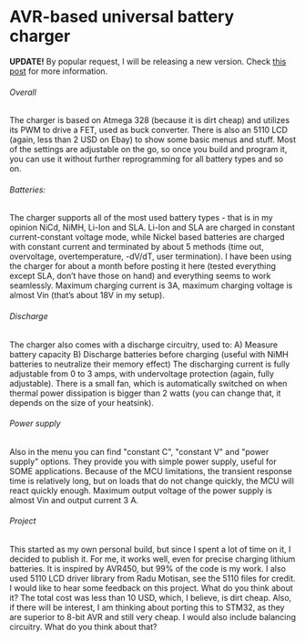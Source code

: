 # AVR-based universal battery charger

**UPDATE!** By popular request, I will be releasing a new version. Check [this post](http://embedblog.eu/?p=204) for more information.

###### Overall
The charger is based on Atmega 328 (because it is dirt cheap) and utilizes its PWM to drive a FET, used as buck converter. There is also an 5110 LCD (again, less than 2 USD on Ebay) to show some basic menus and stuff. Most of the settings are adjustable on the go, so once you build and program it, you can use it without further reprogramming for all battery types and so on.

###### Batteries:
The charger supports all of the most used battery types - that is in my opinion NiCd, NiMH, Li-Ion and SLA. Li-Ion and SLA are charged in constant current-constant voltage mode, while Nickel based batteries are charged with constant current and terminated by about 5 methods (time out, overvoltage, overtemperature, -dV/dT, user termination). I have been using the charger for about a month before posting it here (tested everything except SLA, don’t have those on hand) and everything seems to work seamlessly. Maximum charging current is 3A, maximum charging voltage is almost Vin (that’s about 18V in my setup).

###### Discharge
The charger also comes with a discharge circuitry, used to:
	A) Measure battery capacity
	B) Discharge batteries before charging (useful with NiMH batteries to neutralize their memory effect)
The discharging current is fully adjustable from 0 to 3 amps, with undervoltage protection (again, fully adjustable). There is a small fan, which is automatically switched on when thermal power dissipation is bigger than 2 watts (you can change that, it depends on the size of your heatsink).

###### Power supply
Also in the menu you can find "constant C", "constant V" and "power supply" options. They provide you with simple power supply, useful for SOME applications. Because of the MCU limitations, the transient response time is relatively long, but on loads that do not change quickly, the MCU will react quickly enough. Maximum output voltage of the power supply is almost Vin and output current 3 A.

###### Project
This started as my own personal build, but since I spent a lot of time on it, I decided to publish it. For me, it works well, even for precise charging lithium batteries. 
It is inspired by AVR450, but 99% of the code is my work. I also used 5110 LCD driver library from Radu Motisan, see the 5110 files for credit.
I would like to hear some feedback on this project. What do you think about it? The total cost was less than 10 USD, which, I believe, is dirt cheap. Also, if there will be interest, I am thinking about porting this to STM32, as they are superior to 8-bit AVR and still very cheap. I would also include balancing circuitry. What do you think about that?
